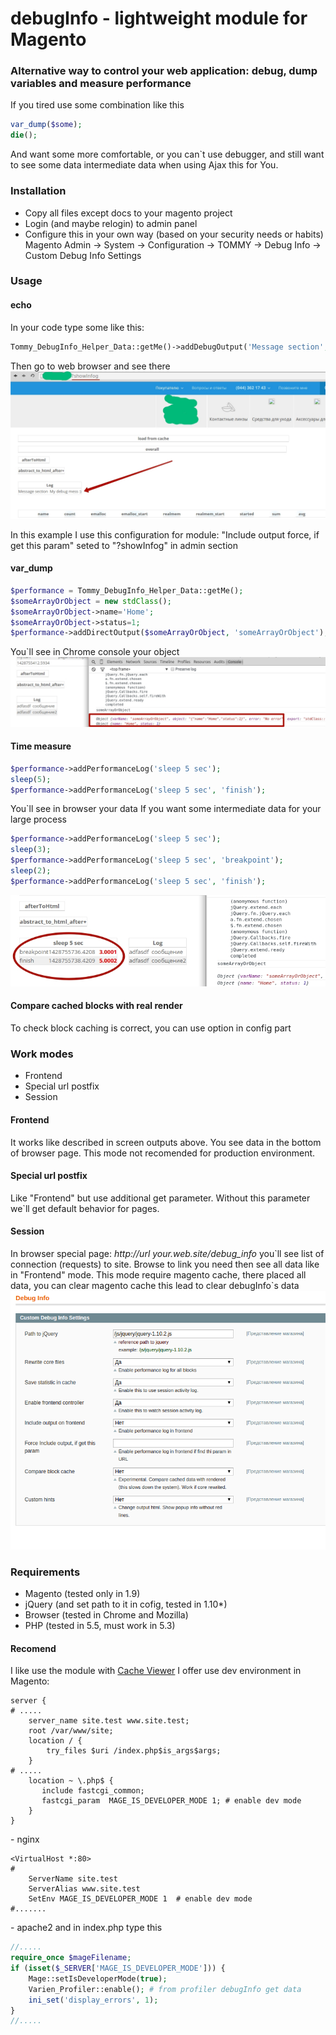# debugInfo - lightweight module for Magento #

### Alternative way to control your web application: debug, dump variables and measure performance ###
If you tired use some combination like this
```php
var_dump($some);
die();
```
And want some more comfortable, or you can`t use debugger, and still want to see some data intermediate data when using Ajax this for You.
### Installation ###
- Copy all files except docs to your magento project
- Login (and maybe relogin) to admin panel
- Configure this in your own way (based on your security needs or habits) Magento Admin -> System -> Configuration -> TOMMY -> Debug Info -> Custom Debug Info Settings 

### Usage ###
#### echo ####
In your code type some like this:
```php
Tommy_DebugInfo_Helper_Data::getMe()->addDebugOutput('Message section', 'My debug mess :)');
```
Then go to web browser and see there
![Image of output](https://github.com/tomfun/debugInfo/blob/master/docs/imgs/80fb3b2a91.jpg)

In this example I use this configuration for module:
"Include output force, if get this param" seted to "?showInfog"
in admin section

#### var_dump ####
```php
$performance = Tommy_DebugInfo_Helper_Data::getMe();
$someArrayOrObject = new stdClass();
$someArrayOrObject->name='Home';
$someArrayOrObject->status=1;
$performance->addDirectOutput($someArrayOrObject, 'someArrayOrObject');
```
You`ll see in Chrome console your object
![Image of output](https://github.com/tomfun/debugInfo/blob/master/docs/imgs/0b63dd7d9d.jpg)

#### Time measure ####
```php
$performance->addPerformanceLog('sleep 5 sec');
sleep(5);
$performance->addPerformanceLog('sleep 5 sec', 'finish');
```
You`ll see in browser your data
If you want some intermediate data for your large process
```php
$performance->addPerformanceLog('sleep 5 sec');
sleep(3);
$performance->addPerformanceLog('sleep 5 sec', 'breakpoint');
sleep(2);
$performance->addPerformanceLog('sleep 5 sec', 'finish');
```
![Image of output](https://github.com/tomfun/debugInfo/blob/master/docs/imgs/c0a66ccd61.jpg)

#### Compare cached blocks with real render ####
To check block caching is correct, you can use option in config part
### Work modes ###
- Frontend
- Special url postfix
- Session

#### Frontend ####
It works like described in screen outputs above. You see data in the bottom of browser page. This mode not recomended for production environment.

#### Special url postfix ####
Like "Frontend" but use additional get parameter. Without this parameter we`ll get default behavior for pages.

#### Session ####
In browser special page:
*http://url your.web.site/debug_info*
you\`ll see list of connection (requests) to site.
Browse to link you need then see all data like in "Frontend" mode.
This mode require magento cache, there placed all data, you can clear magento cache this lead to clear debugInfo`s data
![Image of output](https://github.com/tomfun/debugInfo/blob/master/docs/imgs/aef08ad78e.png)
### Requirements ###
- Magento (tested only in 1.9)
- jQuery (and set path to it in cofig, tested in 1.10*)
- Browser (tested in Chrome and Mozilla)
- PHP (tested in 5.5, must work in 5.3)

#### Recomend ####
I like use the module with [Cache Viewer](https://github.com/meanbee/Meanbee_CacheViewer)
I offer use dev environment in Magento:
```
server {
# .....
    server_name site.test www.site.test;
    root /var/www/site;
    location / {
        try_files $uri /index.php$is_args$args;
    }
# .....
    location ~ \.php$ {
       include fastcgi_common;
       fastcgi_param  MAGE_IS_DEVELOPER_MODE 1; # enable dev mode
    }
}
```
 \- nginx
```
<VirtualHost *:80>
#
	ServerName site.test
	ServerAlias www.site.test
	SetEnv MAGE_IS_DEVELOPER_MODE 1  # enable dev mode
#.......
```
\- apache2
and in index.php type this
```php
//.....
require_once $mageFilename;
if (isset($_SERVER['MAGE_IS_DEVELOPER_MODE'])) {
    Mage::setIsDeveloperMode(true);
    Varien_Profiler::enable(); # from profiler debugInfo get data
    ini_set('display_errors', 1);
}
//.....
```
